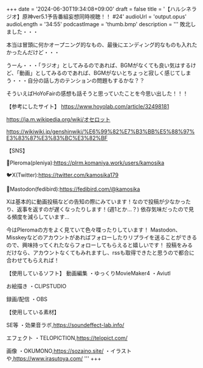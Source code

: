 +++
date = '2024-06-30T19:34:08+09:00'
draft = false
title = '【ハルシネラジオ】原神ver5.1予告番組妄想同時視聴！！ #24'
audioUrl = 'output.opus'
audioLength = '34:55'
podcastImage = 'thumb.bmp'
description = '''
敗北しました・・・

本当は冒頭に何かオープニング的なもの、最後にエンディング的なものも入れたかったんだけど・・・

うーん・・・「ラジオ」としてみるのであれば、BGMがなくても良い気はするけど、「動画」としてみるのであれば、BGMがないとちょっと寂しく感じてしまう・・・自分の話し方のテンションの問題もするかな？？

そういえばHoYoFairの感想も話そうと思っていたことを今思い出した！！！

【参考にしたサイト】
https://www.hoyolab.com/article/32498181

https://ja.m.wikipedia.org/wiki/オセロット

https://wikiwiki.jp/genshinwiki/%E6%99%82%E7%B3%BB%E5%88%97%E3%83%87%E3%83%BC%E3%82%BF

【SNS】

🪻Pleroma(pleniya):https://plrm.komaniya.work/users/kamosika

🐦X(Twitter):https://twitter.com/kamosika179 

🐘Mastodon(fedibird):https://fedibird.com/@kamosika

Xは基本的に動画投稿などの告知の際にみています！なので投稿が少なかったり、返事を返すのが遅くなったりします！(週1とか…？)
依存気味だったので見る頻度を減らしています…

今はPleromaの方をよく見ていて色々喋ったりしています！
Mastodon、Misskeyなどのアカウントがあればフォローしたりリプライを送ることができるので、興味持ってくれたならフォローしてもらえると嬉しいです！
投稿をみるだけなら、アカウントなくてもみれますし、rssも取得できたと思うので都合に合わせてもらえれば！

【使用しているソフト】
動画編集
・ゆっくりMovieMaker4
・Aviutl

お絵描き
・CLIPSTUDIO

録画/配信
・OBS

【使用している素材】

SE等
・効果音ラボ,https://soundeffect-lab.info/

エフェクト
・TELOPICTION,https://telopict.com/

画像
・OKUMONO,https://sozaino.site/
・イラストや,https://www.irasutoya.com/
'''
+++


